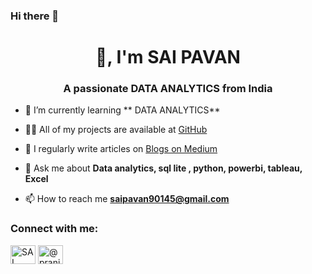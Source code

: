 ### Hi there 👋

<h1 align="center">👋, I'm SAI PAVAN</h1>
<h3 align="center">A passionate DATA ANALYTICS from India</h3>

- 🌱 I’m currently learning ** DATA ANALYTICS**

- 👨‍💻 All of my projects are available at [GitHub](https://github.com/velavadisaipavan)

- 📝 I regularly write articles on [Blogs on Medium](https://medium.com/@velavadisaipavan)

- 💬 Ask me about **Data analytics, sql lite , python, powerbi, tableau, Excel**

- 📫 How to reach me **saipavan90145@gmail.com**


<h3 align="left">Connect with me:</h3>
<p align="left">
<a href="https:linkedin.com/in/pavan3121" target="blank"><img align="center" src="https://raw.githubusercontent.com/rahuldkjain/github-profile-readme-generator/master/src/images/icons/Social/linked-in-alt.svg" alt="SAI PAVAN" height="30" width="40" /></a>
<a href="https://medium.com/@bysubanji" target="blank"><img align="center" src="https://raw.githubusercontent.com/rahuldkjain/github-profile-readme-generator/master/src/images/icons/Social/medium.svg" alt="@pranilthorat" height="30" width="40" /></a>
</p>
